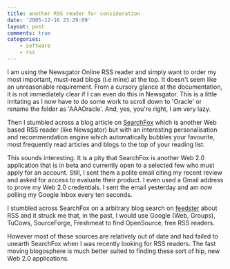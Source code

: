 ```yaml
---
title: another RSS reader for consideration
date: '2005-12-16 23:29:09'
layout: post
comments: true
categories:
    - software
    - rss
---
```

I am using the Newsgator Online RSS reader and simply want to order my
most important, must-read blogs (i.e mine) at the top. It doesn't seem
like an unreasonable requirement. From a cursory glance at the
documentation, it is not immediately clear if I can even do this in
Newsgator. This is a little irritating as I now have to do some work to
scroll down to 'Oracle' or rename the folder as 'AAAOracle'. And, yes,
you're right, I am very lazy.

Then I stumbled across a blog article on
[SearchFox](http://www.searchfox.com/) which is another Web based RSS
reader (like Newsgator) but with an interesting personalisation and
recommendation engine which automatically bubbles your favourite, most
frequently read articles and blogs to the top of your reading list.

This sounds interesting. It is a pity that SearchFox is another Web 2.0
application that is in beta and currently open to a selected few who
must apply for an account. Still, I sent them a polite email citing my
recent review and asked for access to evaluate their product. I even
used a Gmail address to prove my Web 2.0 credentials. I sent the email
yesterday and am now polling my Google Inbox every ten seconds.

I stumbled across SearchFox on a arbitrary blog search on
[feedster](http://www.feedster.com/) about RSS and it struck me that, in
the past, I would use Google (Web, Groups), TuCows, SourceForge,
Freshmeat to find OpenSource, free RSS readers.

However most of these sources are relatively out of date and had failed
to unearth SearchFox when I was recently looking for RSS readers. The
fast moving blogosphere is much better suited to finding these sort of
hip, new Web 2.0 applications.
